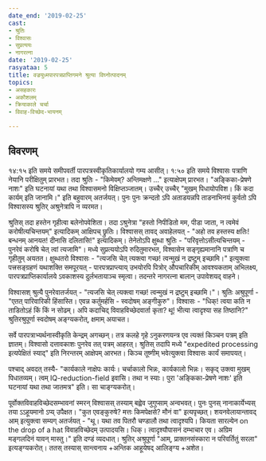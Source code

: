 ```yaml
---
date_end: '2019-02-25'
cast:
- श्रुतिः
- विश्वासः
- सुप्रत्ययः
- नागरत्ना
date: '2019-02-25'
rasyataa: 5
title: वज्रयुध्मपारपत्रप्राप्तिगमने श्रुत्या विघ्नोत्पादनम्
topics:
- असहकारः
- अकौशलम्
- क्रियाकाले चर्चा
- विवाह-विच्छेद-भायनम्

---
```


## विवरणम्
१४:१५ इति समये समीपवर्ती पारपत्रस्वीकृतिकार्यालयो गम्य आसीत्। १:५० इति समये विश्वासः पत्राणि नेयानि परीक्षितुम् प्रारभत। तदा श्रुतिः - "किमेवम्? अन्तिमक्षणे …" इत्याक्षेपम् प्रारभत। "अङ्किका-प्रेषणे नाशः" इति घटनायां यथा तथा विश्वासमनो विक्षिप्तञ्जातम्। उच्चैर् उच्चैर् "मुखम् पिधायोपविश। किं कदा कार्यम् इति जानामि।" इति बहुवारम् अतर्जयत्। पुनः पुनः क्रन्दतो ऽपि अताडयन्नपि ताडनाभिनयं कुर्वतो ऽपि विश्वासस्य श्रुतिर् अश्रुनेत्रापि न व्यरमत। 

श्रुतिस् तदा हस्तेन गृहीत्वा बलेनोपवेशिता। तदा ऽश्रुनेत्रा "हस्तो निपीडितो मम, पीडा जाता, न त्वमेवं करोषीत्यचिन्तयम्" इत्यादिकम् आक्षिपच् छ्रुतिः। विश्वासस् तावद् अवाहेलयत् - "अहो तव हस्तस्य क्षतिः! बन्धनम् आनयत! दीनासि दलितासि!" इत्यादिकम्। तेनेतोऽपि क्षुब्धा श्रुतिः - "परिवृत्तोऽसीत्यचिन्तयम् - पुनरेवं करोषि चेत् त्वां त्यजामि"। मध्ये सुप्रत्ययोऽपि रुदितुमारभत, विश्वासेन सङ्गृह्यमानानि पत्राणि च गृहीतुम् अयतत। क्षुब्धतरो विश्वासः - "त्यजसि चेत् त्यक्त्वा गच्छ! त्वन्मुखं न द्रष्टुम् इच्छामि।" इत्युक्त्वा पत्त्रसङ्ग्रहणं यथाशक्ति समपूरयत् - पारपत्रप्राप्त्याय् उभयोरपि पित्रोर् औपचारिकीम् आवश्यकताम् अभिलक्ष्य, पारपत्रप्राप्तिकार्यालये ऽवकाशस्य दुर्लभतायाञ्च स्मृत्वा। तदन्तरे नागरत्ना बालान् उपावेशयद् वाहने।


विश्वासश् श्रुत्यै पुनरेवातर्जयत् - "त्यजसि चेत् त्यक्त्वा गच्छ! त्वन्मुखं न द्रष्टुम् इच्छामि।"। श्रुतिः अश्रुपूर्णा - "एतत् पारिवारिकी हिंसास्ति। एवन्न कर्तुमर्हसि - स्वदोषम् अङ्गीकुरु"। विश्वासः - "धिक्! त्वया कति न ताडितोऽहं किं किं न सोढम्। अपि कदाचिद् विवाहविच्छेदवार्ता कृता? थू! भीत्या त्वादृश्या सह तिष्ठानि?"  श्रुतिरश्रुपूर्णा स्वदोषम् अङ्ग्यकरोत्, क्षमाम् अयाचत।

सर्वे पारपत्राभ्यर्थनास्वीकृति केन्द्रम् अगच्छन्। तत्र कलहे गृहे ऽनुकरणयन्त्र एव त्यक्तं किञ्चन पत्रम् इति ज्ञातम्। विश्वासो दत्तावकाशः पुनरेव तत् पत्रम् आहरत्। श्रुतिस् तदापि मध्ये "expedited processing इत्यपेक्षितं स्याद्" इति निरन्तरम् आक्षेपम् आरभत। किञ्च तूष्णीम् भवेत्युक्त्वा विश्वासः कार्यं समापयत्।  

पश्चाद् अवदत् तस्यै- "कार्यकाले नाक्षेपः कार्यः। चर्चाकालो भिन्नः, कार्यकालो भिन्नः। सकृद् उक्त्वा मुखम् पिधातव्यम्। त्वम् IQ-reduction-field इवासि। तथा न स्याः। पुरा 'अङ्किका-प्रेषणे नाशः' इति घटनायां यथा तथा जातमत्र" इति। सा चाङ्ग्यकरोत्।

पूर्वोक्तविवाहविच्छेदसम्भावनां स्मरन् विश्वासस् तस्याम् बह्वेव जुगुप्साम् अन्वभवत्। पुनः पुनस् नानाकार्येभ्यस् तया ऽऽहूयमानो ऽप्य् उपैक्षत। "कुत एवङ्कुरुषे? मत्तः किमपेक्षसे? मौनं वा" इत्यपृच्छत्। शयनवेलायान्तावद् आम् इत्युक्त्वा सम्यग् अतर्जयत् - "थू। यथा तव पितरौ चण्डालौ तथा त्वादृश्यपि। कियता सारल्येन on the drop of a hat विवाहविच्छेदम् उत्पादयसि। धिक्। त्वादृश्यौपासनं दम्भाचार एव। अग्रिम मङ्गलदिनं यावन् मास्तु।" इति दण्डं व्यदधात्। श्रुतिर् अश्रुपूर्णा "आम्, प्राक्तनसंस्कारा न परिवर्तितुं सरला" इत्यङ्ग्यकरोत्। ततस् तस्यास् सान्त्वनाय +अन्तिक आहूयेषद् आलिङ्ग्य +अशेत।

